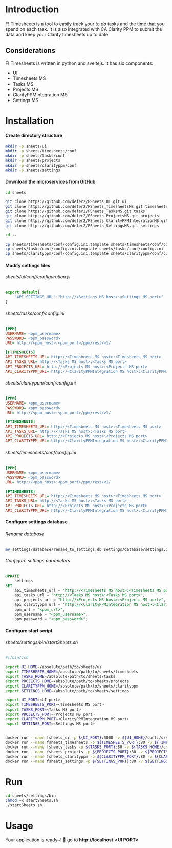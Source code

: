 # Introduction

F! Timesheets is a tool to easily track your *to do* tasks and the time that you spend on each task. It is also integrated with CA Clarity PPM to submit the data and keep your Clarity timesheets up to date.

## Considerations

F! Timesheets is written in python and sveltejs. It has six components:

- UI
- Timesheets MS
- Tasks MS
- Projects MS
- ClarityPPMIntegration MS
- Settings MS

# Installation


#### Create directory structure
```bash
mkdir -p sheets/ui
mkdir -p sheets/timesheets/conf
mkdir -p sheets/tasks/conf
mkdir -p sheets/projects
mkdir -p sheets/clarityppm/conf
mkdir -p sheets/settings
```
#### Download the microservices from GitHub

```bash
cd sheets

git clone https://github.com/defer2/FSheets_UI.git ui
git clone https://github.com/defer2/FSheets_TimesheetsMS.git timesheets
git clone https://github.com/defer2/FSheets_TasksMS.git tasks
git clone https://github.com/defer2/FSheets_ProjectsMS.git projects
git clone https://github.com/defer2/FSheets_ClarityPPMIntegrationMS.git clarityppm
git clone https://github.com/defer2/FSheets_SettingsMS.git settings

cd ..

cp sheets/timesheets/conf/config.ini.template sheets/timesheets/conf/config.ini
cp sheets/tasks/conf/config.ini.template sheets/tasks/conf/config.ini
cp sheets/clarityppm/conf/config.ini.template sheets/clarityppm/conf/config.ini
```

#### Modify settings files
###### sheets/ui/conf/configuration.js
```javascript
export default{
	"API_SETTINGS_URL":"http://<Settings MS host>:<Settings MS port>"
}
```

###### sheets/tasks/conf/config.ini
```ini
[PPM]
USERNAME= <ppm_username>
PASSWORD= <ppm_password>
URL= http://<ppm_host>:<ppm_port>/ppm/rest/v1/

[FTIMESHEETS]
API_TIMESHEETS_URL= http://<Timesheets MS host>:<Timesheets MS port>
API_TASKS_URL= http://<Tasks MS host>:<Tasks MS port>
API_PROJECTS_URL= http://<Projects MS host>:<Projects MS port>
API_CLARITYPPM_URL= http://<ClarityPPMIntegration MS host>:<ClarityPPMIntegration MS port>
```

###### sheets/clarityppm/conf/config.ini
```ini
[PPM]
USERNAME= <ppm_username>
PASSWORD= <ppm_password>
URL= http://<ppm_host>:<ppm_port>/ppm/rest/v1/

[FTIMESHEETS]
API_TIMESHEETS_URL= http://<Timesheets MS host>:<Timesheets MS port>
API_TASKS_URL= http://<Tasks MS host>:<Tasks MS port>
API_PROJECTS_URL= http://<Projects MS host>:<Projects MS port>
API_CLARITYPPM_URL= http://<ClarityPPMIntegration MS host>:<ClarityPPMIntegration MS port>
```

###### sheets/timesheets/conf/config.ini
```ini
[PPM]
USERNAME= <ppm_username>
PASSWORD= <ppm_password>
URL= http://<ppm_host>:<ppm_port>/ppm/rest/v1/

[FTIMESHEETS]
API_TIMESHEETS_URL= http://<Timesheets MS host>:<Timesheets MS port>
API_TASKS_URL= http://<Tasks MS host>:<Tasks MS port>
API_PROJECTS_URL= http://<Projects MS host>:<Projects MS port>
API_CLARITYPPM_URL= http://<ClarityPPMIntegration MS host>:<ClarityPPMIntegration MS port>
```

#### Configure settings database
###### Rename database
```bash
mv settings/database/rename_to_settings.db settings/database/settings.db
```

###### Configure settings parameters
```sql
UPDATE 
	settings
SET
	api_timesheets_url = "http://<Timesheets MS host>:<Timesheets MS port>" ,
	api_tasks_url = "http://<Tasks MS host>:<Tasks MS port>",
	api_projects_url = "http://<Projects MS host>:<Projects MS port>",
	api_clarityppm_url = "http://<ClarityPPMIntegration MS host>:<ClarityPPMIntegration MS port>",
	ppm_url = "<ppm_url>",
	ppm_username = "<ppm_username>",
	ppm_password = "<ppm_password>";
```

#### Configure start script

###### sheets/settings/bin/startSheets.sh
```bash
#!/bin/zsh

export UI_HOME=/absolute/path/to/sheets/ui
export TIMESHEETS_HOME=/absolute/path/to/sheets/timesheets
export TASKS_HOME=/absolute/path/to/sheets/tasks
export PROJECTS_HOME=/absolute/path/to/sheets/projects
export CLARITYPPM_HOME=/absolute/path/to/sheets/clarityppm
export SETTINGS_HOME=/absolute/path/to/sheets/settings

export UI_PORT=<UI port>
export TIMESHEETS_PORT=<Timesheets MS port>
export TASKS_PORT=<Tasks MS port>
export PROJECTS_PORT=<Projects MS port>
export CLARITYPPM_PORT=<ClarityPPMIntegration MS port>
export SETTINGS_PORT=<Settings MS port>


docker run --name fsheets_ui -p ${UI_PORT}:5000 -v ${UI_HOME}/conf:/srv/fsheets_ui/conf -d fernandod/fsheets_ui
docker run --name fsheets_timesheets -p ${TIMESHEETS_PORT}:80 -v ${TIMESHEETS_HOME}/conf:/srv/flask_app/conf -v ${TIMESHEETS_HOME}/database:/srv/flask_app/database -d fernandod/fsheets_timesheets
docker run --name fsheets_tasks -p ${TASKS_PORT}:80 -v ${TASKS_HOME}/conf:/srv/flask_app/conf -v ${TASKS_HOME}/database:/srv/flask_app/database -d fernandod/fsheets_tasks
docker run --name fsheets_projects -p ${PROJECTS_PORT}:80 -v ${PROJECTS_HOME}/database:/srv/flask_app/database -d fernandod/fsheets_projects
docker run --name fsheets_clarityppm -p ${CLARITYPPM_PORT}:80 -v ${CLARITYPPM_HOME}/conf:/srv/flask_app/conf -d fernandod/fsheets_clarityppm
docker run --name fsheets_settings -p ${SETTINGS_PORT}:80 -v ${SETTINGS_HOME}/database:/srv/flask_app/database -d fsheets_settings
```

# Run
```bash
cd sheets/settings/bin
chmod +x startSheets.sh
./startSheets.sh
```

# Usage

Your application is ready~! 🚀 go to **http://localhost:<UI PORT\>**
